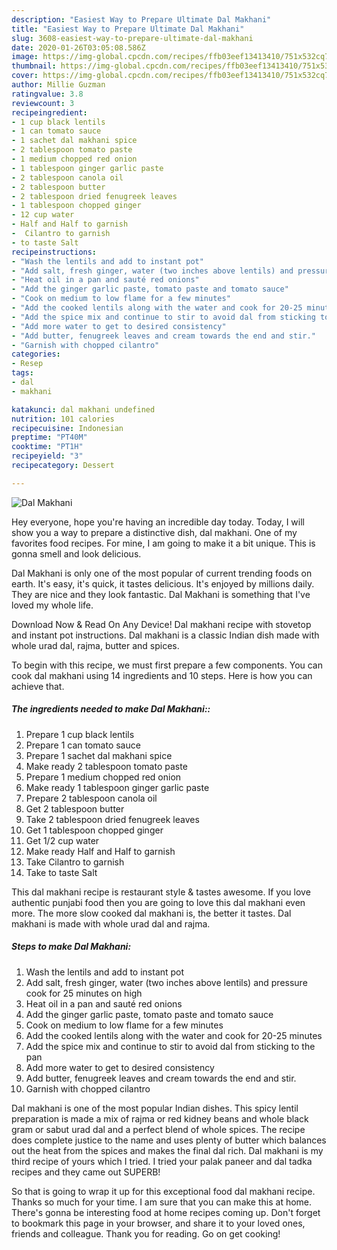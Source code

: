 ```yaml
---
description: "Easiest Way to Prepare Ultimate Dal Makhani"
title: "Easiest Way to Prepare Ultimate Dal Makhani"
slug: 3608-easiest-way-to-prepare-ultimate-dal-makhani
date: 2020-01-26T03:05:08.586Z
image: https://img-global.cpcdn.com/recipes/ffb03eef13413410/751x532cq70/dal-makhani-recipe-main-photo.jpg
thumbnail: https://img-global.cpcdn.com/recipes/ffb03eef13413410/751x532cq70/dal-makhani-recipe-main-photo.jpg
cover: https://img-global.cpcdn.com/recipes/ffb03eef13413410/751x532cq70/dal-makhani-recipe-main-photo.jpg
author: Millie Guzman
ratingvalue: 3.8
reviewcount: 3
recipeingredient:
- 1 cup black lentils
- 1 can tomato sauce
- 1 sachet dal makhani spice
- 2 tablespoon tomato paste
- 1 medium chopped red onion
- 1 tablespoon ginger garlic paste
- 2 tablespoon canola oil
- 2 tablespoon butter
- 2 tablespoon dried fenugreek leaves
- 1 tablespoon chopped ginger
- 12 cup water
- Half and Half to garnish
-  Cilantro to garnish
- to taste Salt
recipeinstructions:
- "Wash the lentils and add to instant pot"
- "Add salt, fresh ginger, water (two inches above lentils) and pressure cook for 25 minutes on high"
- "Heat oil in a pan and sauté red onions"
- "Add the ginger garlic paste, tomato paste and tomato sauce"
- "Cook on medium to low flame for a few minutes"
- "Add the cooked lentils along with the water and cook for 20-25 minutes"
- "Add the spice mix and continue to stir to avoid dal from sticking to the pan"
- "Add more water to get to desired consistency"
- "Add butter, fenugreek leaves and cream towards the end and stir."
- "Garnish with chopped cilantro"
categories:
- Resep
tags:
- dal
- makhani

katakunci: dal makhani undefined
nutrition: 101 calories
recipecuisine: Indonesian
preptime: "PT40M"
cooktime: "PT1H"
recipeyield: "3"
recipecategory: Dessert

---
```



![Dal Makhani](https://img-global.cpcdn.com/recipes/ffb03eef13413410/751x532cq70/dal-makhani-recipe-main-photo.jpg)

Hey everyone, hope you're having an incredible day today. Today, I will show you a way to prepare a distinctive dish, dal makhani. One of my favorites food recipes. For mine, I am going to make it a bit unique. This is gonna smell and look delicious.

Dal Makhani is only one of the most popular of current trending foods on earth. It's easy, it's quick, it tastes delicious. It's enjoyed by millions daily. They are nice and they look fantastic. Dal Makhani is something that I've loved my whole life.

Download Now &amp; Read On Any Device! Dal makhani recipe with stovetop and instant pot instructions. Dal makhani is a classic Indian dish made with whole urad dal, rajma, butter and spices.


To begin with this recipe, we must first prepare a few components. You can cook dal makhani using 14 ingredients and 10 steps. Here is how you can achieve that.

##### The ingredients needed to make Dal Makhani::

1. Prepare 1 cup black lentils
1. Prepare 1 can tomato sauce
1. Prepare 1 sachet dal makhani spice
1. Make ready 2 tablespoon tomato paste
1. Prepare 1 medium chopped red onion
1. Make ready 1 tablespoon ginger garlic paste
1. Prepare 2 tablespoon canola oil
1. Get 2 tablespoon butter
1. Take 2 tablespoon dried fenugreek leaves
1. Get 1 tablespoon chopped ginger
1. Get 1/2 cup water
1. Make ready Half and Half to garnish
1. Take  Cilantro to garnish
1. Take to taste Salt


This dal makhani recipe is restaurant style &amp; tastes awesome. If you love authentic punjabi food then you are going to love this dal makhani even more. The more slow cooked dal makhani is, the better it tastes. Dal makhani is made with whole urad dal and rajma. 

##### Steps to make Dal Makhani:

1. Wash the lentils and add to instant pot
1. Add salt, fresh ginger, water (two inches above lentils) and pressure cook for 25 minutes on high
1. Heat oil in a pan and sauté red onions
1. Add the ginger garlic paste, tomato paste and tomato sauce
1. Cook on medium to low flame for a few minutes
1. Add the cooked lentils along with the water and cook for 20-25 minutes
1. Add the spice mix and continue to stir to avoid dal from sticking to the pan
1. Add more water to get to desired consistency
1. Add butter, fenugreek leaves and cream towards the end and stir.
1. Garnish with chopped cilantro


Dal makhani is one of the most popular Indian dishes. This spicy lentil preparation is made a mix of rajma or red kidney beans and whole black gram or sabut urad dal and a perfect blend of whole spices. The recipe does complete justice to the name and uses plenty of butter which balances out the heat from the spices and makes the final dal rich. Dal makhani is my third recipe of yours which I tried. I tried your palak paneer and dal tadka recipes and they came out SUPERB! 

So that is going to wrap it up for this exceptional food dal makhani recipe. Thanks so much for your time. I am sure that you can make this at home. There's gonna be interesting food at home recipes coming up. Don't forget to bookmark this page in your browser, and share it to your loved ones, friends and colleague. Thank you for reading. Go on get cooking!
